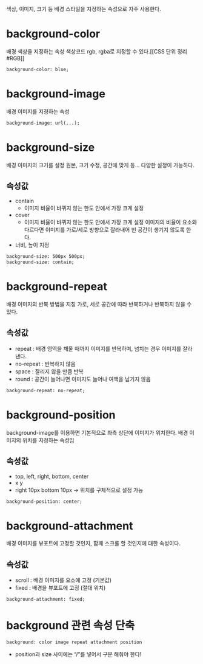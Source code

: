 색상, 이미지, 크기 등 배경 스타일을 지정하는 속성으로 자주 사용한다.

# background-color
배경 색상을 지정하는 속성
색상코드 rgb, rgba로 지정할 수 있다.[[CSS 단위 정리#RGB]]
```html
background-color: blue;
```
# background-image
배경 이미지를 지정하는 속성
```html
background-image: url(...);
```
# background-size
배경 이미지의 크기를 설정
원본, 크기 수정, 공간에 맞게 등… 다양한 설정이 가능하다.
## 속성값
- contain
	- 이미지 비율이 바뀌지 않는 한도 안에서 가장 크게 설정
- cover
	- 이미지 비율이 바뀌지 않는 한도 안에서 가장 크게 설정
	  이미지의 비율이 요소와 다르다면 이미지를 가로/세로 방향으로 잘라내어 빈 공간이 생기지 않도록 한다.
- 너비, 높이 지정
```html
background-size: 500px 500px;
background-size: contain;
```
# background-repeat
배경 이미지의 반복 방법을 지칭
가로, 세로 공간에 따라 반복하거나 반복하지 않을 수 있다.
## 속성값
- repeat : 배경 영역을 채울 때까지 이미지를 반복하며, 넘치는 경우 이미지를 잘라낸다.
- no-repeat : 반복하지 않음
- space : 잘리지 않을 만큼 반복
- round : 공간이 늘어나면 이미지도 늘어나 여백을 남기지 않음
```html
background-repeat: no-repeat;
```
# background-position
background-image를 이용하면 기본적으로 좌측 상단에 이미지가 위치한다.
배경 이미지의 위치를 지정하는 속성임
## 속성값
- top, left, right, bottom, center
- x y
- right 10px bottom 10px → 위치를 구체적으로 설정 가능
```html
background-position: center;
```
# background-attachment
배경 이미지를 뷰포트에 고정할 것인지, 함께 스크롤 할 것인지에 대한 속성이다.
## 속성값
- scroll : 배경 이미지를 요소에 고정 (기본값)
- fixed : 배경을 뷰포트에 고정 (절대 위치)
```html
background-attachment: fixed;
```
# background 관련 속성 단축
`background: color image repeat attachment position`
+ position과 size 사이에는 “/”를 넣어서 구분 해줘야 한다!
